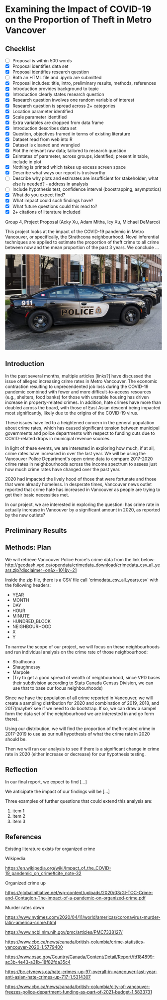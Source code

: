 # Examining the Impact of COVID-19 on the Proportion of Theft in Metro Vancover

## Checklist

- [ ] Proposal is within 500 words
- [x] Proposal identifies data set
- [x] Proposal identifies research question
- [ ] Both an HTML file and .ipynb are submitted
- [x] Proposal includes: title, intro, preliminary results, methods, references
- [x] Introduction provides background to topic
- [x] Introduction clearly states research question
- [x] Research question involves one random variable of interest
- [x] Research question is spread across 2+ categories
- [x] Location parameter identified
- [x] Scale parameter identified
- [x] Extra variables are dropped from data frame
- [x] Introduction describes data set
- [x] Question, objectives framed in terms of existing literature
- [x] Dataset read from web into R
- [x] Dataset is cleaned and wrangled
- [x] Plot the relevant raw data; tailored to research question
- [x] Esimtates of parameter, across groups, identified; present in table, include in plot
- [x] Nothing is printed which takes up excess screen space
- [x] Describe what ways our report is trustworthy
- [ ] Describe why plots and estimates are insufficient for stakeholder; what else is needed? - address in analysis
- [ ] Include hypothesis test, confidence interval (boostrapping, asymptotics)
- [x] What do you expect find?
- [x] What impact could such findings have?
- [x] What future questions could this read to?
- [x] 2+ citations of literature included

Group 4, Project Proposal (Acky Xu, Adam Mitha, Icy Xu, Michael DeMarco)

This project looks at the impact of the COVID-19 pandemic in Metro Vancouver, or specifically, the Strathcona neighbourhood. Novel inferential techniques are applied to estimate the proportion of theft crime to all crime between now and the mean proportion of the past 3 years. We conclude ...

![A VPD car](./code/images/vpd.jpg)

## Introduction

In the past several months, multiple articles [links?] have discussed the issue of alleged increasing crime rates in Metro Vancouver. The economic contraction resulting to unprecendented job loss during the COVID-19 pandemic combined with fewer and more difficult-to-access resources (e.g., shelters, food banks) for those with unstable housing has driven increase in property-related crimes. In addition, hate crimes have more than doubled across the board, with those of East Asian descent being impacted most significantly, likely due to the origins of the COVID-19 virus.

These issues have led to a heightened concern in the general population about crime rates, which has caused significant tension between municipal governments and police departments with respect to funding cuts due to COVID-related drops in municipal revenue sources.

In light of these events, we are interested in exploring how much, if at all, crime rates have increased in over the last year. We will be using the Vancouver Police Department's open crime data to compare 2017-2020 crime rates in neighbourhoods across the income spectrum to assess just how much crime rates have changed over the past year.

2020 had impacted the lively hood of those that were fortunate and those that were already homeless.  In desperate times, Vancouver news outlet reported that crime hate has increased in Vancouver as people are trying to get their basic necessities met.

In our project, we are interested in exploring the question: has crime rate in actually increase in Vancouver by a significant amount in 2020, as reported by the new outlets?

## Preliminary Results

## Methods: Plan

We will retrieve Vancouver Police Force's crime data from the link below:
http://geodash.vpd.ca/opendata/crimedata_download/crimedata_csv_all_years.zip?disclaimer=on&x=101&y=21

Inside the zip file, there is a CSV file call 'crimedata_csv_all_years.csv' with the following headers:

- YEAR
- MONTH
- DAY
- HOUR
- MINUTE
- HUNDRED_BLOCK
- NEIGHBOURHOOD
- X
- Y

To narrow the scope of our project, we will focus on these neighbourhoods and run individual analysis on the crime rate of those neighbourhood:

- Strathcona
- Shaughnessy
- Marpole
- (Try to get a good spread of wealth of neighbourhood, since VPD bases their subdivision according to Stats Canada Census Division, we can use that to base our focus neighbourhoods)

Since we have the population of all crime reported in Vancouver, we will create a sampling distribution for 2020 and combination of 2019, 2018, and 2017(maybe? see if we need to do bootstrap.  If so, we can draw a sampel form the data set of the neighbourhood we are interested in and go form there).

Using our distribution, we will find the proportion of theft-related crime in 2017-2019 to use as our null hypothesis of what the crime rate in 2020 should be.

Then we will run our analysis to see if there is a significant change in crime rate in 2020 (either increase or decrease) for our hypothesis testing.

## Reflection

In our final report, we expect to find [...]

We anticipate the impact of our findings will be [...]

Three examples of further questions that could extend this analysis are:

1. item 1
2. item 2
3. item 3

## References

Existing literature exists for organized crime

Wikipedia

https://en.wikipedia.org/wiki/Impact_of_the_COVID-19_pandemic_on_crime#cite_note-32

Organized crime up

https://globalinitiative.net/wp-content/uploads/2020/03/GI-TOC-Crime-and-Contagion-The-impact-of-a-pandemic-on-organized-crime.pdf

Murder rates down

https://www.nytimes.com/2020/04/11/world/americas/coronavirus-murder-latin-america-crime.html

https://www.ncbi.nlm.nih.gov/pmc/articles/PMC7338127/

https://www.cbc.ca/news/canada/british-columbia/crime-statistics-vancouver-2020-1.5779400

https://www.osac.gov/Country/Canada/Content/Detail/Report/fd184899-ac3b-4e43-a31b-18f82fda35c4

https://bc.ctvnews.ca/hate-crimes-up-97-overall-in-vancouver-last-year-anti-asian-hate-crimes-up-717-1.5314307

https://www.cbc.ca/news/canada/british-columbia/city-of-vancouver-freezes-police-department-funding-as-part-of-2021-budget-1.5833731